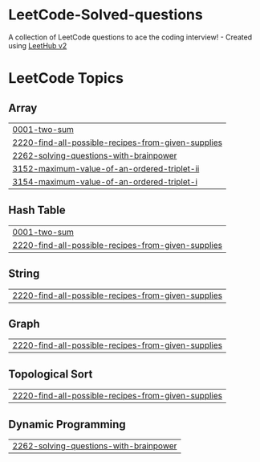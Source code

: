# LeetCode-Solved-questions
A collection of LeetCode questions to ace the coding interview! - Created using [LeetHub v2](https://github.com/arunbhardwaj/LeetHub-2.0)

<!---LeetCode Topics Start-->
# LeetCode Topics
## Array
|  |
| ------- |
| [0001-two-sum](https://github.com/Rohit99Kumar/LeetCode-Solved-questions/tree/master/0001-two-sum) |
| [2220-find-all-possible-recipes-from-given-supplies](https://github.com/Rohit99Kumar/LeetCode-Solved-questions/tree/master/2220-find-all-possible-recipes-from-given-supplies) |
| [2262-solving-questions-with-brainpower](https://github.com/Rohit99Kumar/LeetCode-Solved-questions/tree/master/2262-solving-questions-with-brainpower) |
| [3152-maximum-value-of-an-ordered-triplet-ii](https://github.com/Rohit99Kumar/LeetCode-Solved-questions/tree/master/3152-maximum-value-of-an-ordered-triplet-ii) |
| [3154-maximum-value-of-an-ordered-triplet-i](https://github.com/Rohit99Kumar/LeetCode-Solved-questions/tree/master/3154-maximum-value-of-an-ordered-triplet-i) |
## Hash Table
|  |
| ------- |
| [0001-two-sum](https://github.com/Rohit99Kumar/LeetCode-Solved-questions/tree/master/0001-two-sum) |
| [2220-find-all-possible-recipes-from-given-supplies](https://github.com/Rohit99Kumar/LeetCode-Solved-questions/tree/master/2220-find-all-possible-recipes-from-given-supplies) |
## String
|  |
| ------- |
| [2220-find-all-possible-recipes-from-given-supplies](https://github.com/Rohit99Kumar/LeetCode-Solved-questions/tree/master/2220-find-all-possible-recipes-from-given-supplies) |
## Graph
|  |
| ------- |
| [2220-find-all-possible-recipes-from-given-supplies](https://github.com/Rohit99Kumar/LeetCode-Solved-questions/tree/master/2220-find-all-possible-recipes-from-given-supplies) |
## Topological Sort
|  |
| ------- |
| [2220-find-all-possible-recipes-from-given-supplies](https://github.com/Rohit99Kumar/LeetCode-Solved-questions/tree/master/2220-find-all-possible-recipes-from-given-supplies) |
## Dynamic Programming
|  |
| ------- |
| [2262-solving-questions-with-brainpower](https://github.com/Rohit99Kumar/LeetCode-Solved-questions/tree/master/2262-solving-questions-with-brainpower) |
<!---LeetCode Topics End-->